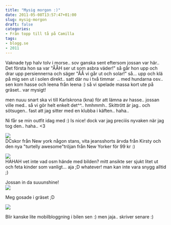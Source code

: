 ```yaml
---
title: "Mysig morgon :)"
date: 2011-05-08T13:57:47+01:00
slug: mysig-morgon
draft: false
categories:
- Från topp till tå på Camilla
tags:
- blogg.se
- 2011
---
```

Vaknade typ halv tolv i morse.. sov ganska sent eftersom jossan var här.. Det första hon sa var "ÅÅH ser ut som asbra väder!" så går hon upp och drar upp persiennerna och säger "ÅÅ vi går ut och solar!" så... upp och klä på mig sen ut i solen direkt.. satt där nu i två timmar  .. med hundarna osv.. sen kom hasse och leena från leena :) så vi spelade massa kort ute på gräset.. var mysigt!  
  
men nuuu snart ska vi till Karlskrona (kna) för att lämna av hasse.. jossan ville med.. så vi gör helt enkelt det^^.. hmhmmh.. Skittrött är jag.. och sötsugen.. fast att jag sitter med en klubba i käften.. haha..  
  
Ni får se min outfit idag med :) Is nice! dock var jag preciiis nyvaken när jag tog den.. haha.. <3  
  
![](/assets/images/blogg.se/wp_000223_146903460.jpg)  
DCskor från New york någon stans, vita jeansshorts ärvda från Kirsty och den nya "turtelly awesome"tröjan från New Yorker för 99 kr :)  
  
![](/assets/images/blogg.se/wp_000225_146903610.jpg)  
HAHAH vet inte vad osm hände med bilden? mitt ansikte ser sjukt litet ut och feta kinder som vanligt... aja ;D whatever! man kan inte vara snygg alltid ;)  
  
  
  
  
Jossan in da suuunshine!  
![](/assets/images/blogg.se/wp_000224_146903739.jpg)  
  
  
Meg gosade i gräset ;D  
  
![](/assets/images/blogg.se/wp_000227_146903791.jpg)  
  
  
  
Blir kanske lite mobilbloggning i bilen sen :) men jaja.. skriver senare :)